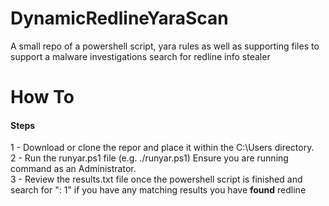 # DynamicRedlineYaraScan

A small repo of a powershell script, yara rules as well as supporting files to support a malware investigations search for redline info stealer

<h1>How To</h1>

<h4>Steps</h4>

1 - Download or clone the repor and place it within the C:\Users directory.<br>
2 - Run the runyar.ps1 file (e.g. ./runyar.ps1) Ensure you are running command as an Administrator.<br>
3 - Review the results.txt file once the powershell script is finished and search for ": 1" if you have any matching results you have <b>found</b> redline<br>
